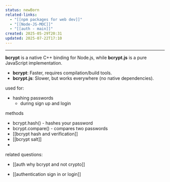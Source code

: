 ```yaml
---
status: newBorn
related-links:
  - "[[npm packages for web dev]]"
  - "[[Node-JS-MOC]]"
  - "[[auth - main]]"
created: 2025-05-29T20:31
updated: 2025-07-22T17:10
---
```

---

**bcrypt** is a native C++ binding for Node.js, while **bcrypt.js** is a pure JavaScript implementation.

- **bcrypt**: Faster, requires compilation/build tools.
- **bcrypt.js**: Slower, but works everywhere (no native dependencies).


used for:
- hashing passwords
	- during sign up and login

methods
- bcrypt.hash() - hashes your password
- bcrypt.compare() - compares two passwords
- [[bcrypt hash and verification]]
- [[bcrypt salt]]
- 


related questions:
- [[auth why bcrypt and not crypto]]

- [[authentication sign in or login]]